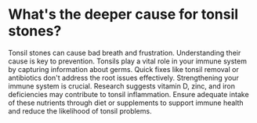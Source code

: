 # What's the deeper cause for tonsil stones?

Tonsil stones can cause bad breath and frustration. Understanding their cause is key to prevention. Tonsils play a vital role in your immune system by capturing information about germs. Quick fixes like tonsil removal or antibiotics don't address the root issues effectively. Strengthening your immune system is crucial. Research suggests vitamin D, zinc, and iron deficiencies may contribute to tonsil inflammation. Ensure adequate intake of these nutrients through diet or supplements to support immune health and reduce the likelihood of tonsil problems.